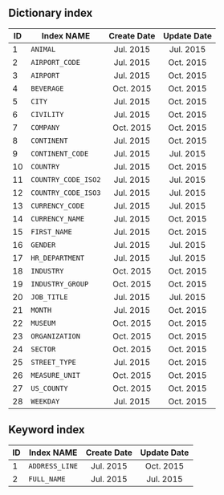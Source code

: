 Dictionary index
----------------------

| ID | Index NAME    | Create Date   | Update Date |
|----|---------------|:-------------:|:-----------:|
|1   |`ANIMAL`|Jul. 2015|Jul. 2015|
|2   |`AIRPORT_CODE`|Jul. 2015|Oct. 2015|
|3   |`AIRPORT`|Jul. 2015|Oct. 2015|
|4   |`BEVERAGE`|Oct. 2015|Oct. 2015|
|5   |`CITY`|Jul. 2015|Oct. 2015|
|6   |`CIVILITY`|Jul. 2015|Oct. 2015|
|7   |`COMPANY`|Oct. 2015|Oct. 2015|
|8   |`CONTINENT`|Jul. 2015|Oct. 2015|
|9   |`CONTINENT_CODE`|Jul. 2015|Jul. 2015|
|10  |`COUNTRY`|Jul. 2015|Oct. 2015|
|11  |`COUNTRY_CODE_ISO2`|Jul. 2015|Jul. 2015|
|12  |`COUNTRY_CODE_ISO3`|Jul. 2015|Jul. 2015|
|13  |`CURRENCY_CODE`|Jul. 2015|Jul. 2015|
|14  |`CURRENCY_NAME`|Jul. 2015|Oct. 2015|
|15  |`FIRST_NAME`|Jul. 2015|Oct. 2015|
|16  |`GENDER`|Jul. 2015|Jul. 2015|
|17  |`HR_DEPARTMENT`|Jul. 2015|Jul. 2015|
|18  |`INDUSTRY`|Oct. 2015|Oct. 2015|
|19  |`INDUSTRY_GROUP`|Oct. 2015|Oct. 2015|
|20  |`JOB_TITLE`|Jul. 2015|Jul. 2015|
|21  |`MONTH`|Jul. 2015|Oct. 2015|
|22  |`MUSEUM`|Oct. 2015|Oct. 2015|
|23  |`ORGANIZATION`|Oct. 2015|Oct. 2015|
|24  |`SECTOR`|Oct. 2015|Oct. 2015|
|25  |`STREET_TYPE`|Jul. 2015|Oct. 2015|
|26  |`MEASURE_UNIT`|Oct. 2015|Oct. 2015|
|27  |`US_COUNTY`|Oct. 2015|Oct. 2015|
|28  |`WEEKDAY`|Jul. 2015|Oct. 2015|


Keyword index
--------------------

| ID | Index NAME    | Create Date   | Update Date |
|----|---------------|:-------------:|:-----------:|
|1   |`ADDRESS_LINE`|Jul. 2015|Oct. 2015|
|2   |`FULL_NAME`|Jul. 2015|Jul. 2015|
